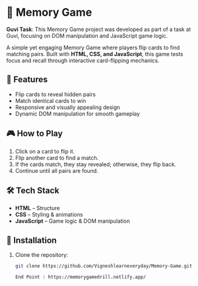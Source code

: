 # 🧠 Memory Game

**Guvi Task**: This Memory Game project was developed as part of a task at Guvi, focusing on DOM manipulation and JavaScript game logic.

A simple yet engaging Memory Game where players flip cards to find matching pairs. Built with **HTML, CSS, and JavaScript**, this game tests focus and recall through interactive card-flipping mechanics.

## 🚀 Features  
- Flip cards to reveal hidden pairs  
- Match identical cards to win  
- Responsive and visually appealing design  
- Dynamic DOM manipulation for smooth gameplay  

## 🎮 How to Play  
1. Click on a card to flip it.  
2. Flip another card to find a match.  
3. If the cards match, they stay revealed; otherwise, they flip back.  
4. Continue until all pairs are found.  

## 🛠️ Tech Stack  
- **HTML** – Structure  
- **CSS** – Styling & animations  
- **JavaScript** – Game logic & DOM manipulation  

## 📂 Installation  
1. Clone the repository:  
   ```bash
   git clone https://github.com/Vigneshlearneveryday/Memory-Game.git

   End Point : https://memorygamedrill.netlify.app/
